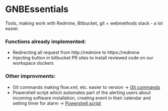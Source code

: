 # GNBEssentials

Tools, making work with Redmine, Bitbucket, git + webmethods stack - a lot easier.


### Functions already implemented:
- Redirecting all request from http://redmine to https://redmine
- Injecting button in bitbucket PR sites to install reviewed code on our workspace dockers

### Other improvments:
- Git commands making flow.xml, etc. easier to version -> [Git commands](gitCommands.md)
- Powershell script which automates part of the alerting users about incoming software installation, creating event in their calendar and setting timer for alarm -> [Powershell script](SprintDown.ps1)
